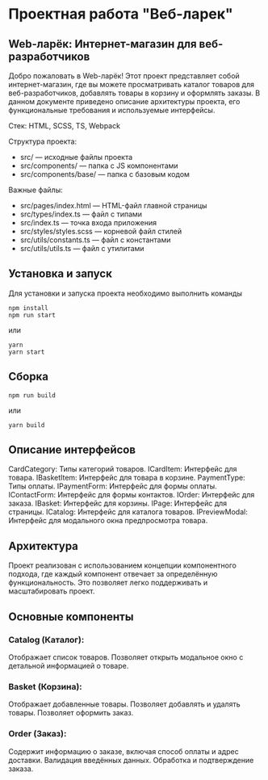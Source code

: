 # Проектная работа "Веб-ларек"

## Web-ларёк: Интернет-магазин для веб-разработчиков
Добро пожаловать в Web-ларёк! Этот проект представляет собой интернет-магазин, где вы можете просматривать каталог товаров для веб-разработчиков, добавлять товары в корзину и оформлять заказы. В данном документе приведено описание архитектуры проекта, его функциональные требования и используемые интерфейсы.

Стек: HTML, SCSS, TS, Webpack

Структура проекта:
- src/ — исходные файлы проекта
- src/components/ — папка с JS компонентами
- src/components/base/ — папка с базовым кодом

Важные файлы:
- src/pages/index.html — HTML-файл главной страницы
- src/types/index.ts — файл с типами
- src/index.ts — точка входа приложения
- src/styles/styles.scss — корневой файл стилей
- src/utils/constants.ts — файл с константами
- src/utils/utils.ts — файл с утилитами

## Установка и запуск
Для установки и запуска проекта необходимо выполнить команды

```
npm install
npm run start
```

или

```
yarn
yarn start
```
## Сборка

```
npm run build
```

или

```
yarn build
```

## Описание интерфейсов
CardCategory: Типы категорий товаров.
ICardItem: Интерфейс для товара.
IBasketItem: Интерфейс для товара в корзине.
PaymentType: Типы оплаты.
IPaymentForm: Интерфейс для формы оплаты.
IContactForm: Интерфейс для формы контактов.
IOrder: Интерфейс для заказа.
IBasket: Интерфейс для корзины.
IPage: Интерфейс для страницы.
ICatalog: Интерфейс для каталога товаров.
IPreviewModal: Интерфейс для модального окна предпросмотра товара.

## Архитектура
Проект реализован с использованием концепции компонентного подхода, где каждый компонент отвечает за определённую функциональность. Это позволяет легко поддерживать и масштабировать проект.

## Основные компоненты

### Catalog (Каталог):
Отображает список товаров.
Позволяет открыть модальное окно с детальной информацией о товаре.

### Basket (Корзина):
Отображает добавленные товары.
Позволяет добавлять и удалять товары.
Позволяет оформить заказ.

### Order (Заказ):
Содержит информацию о заказе, включая способ оплаты и адрес доставки.
Валидация введённых данных.
Обработка и подтверждение заказа.